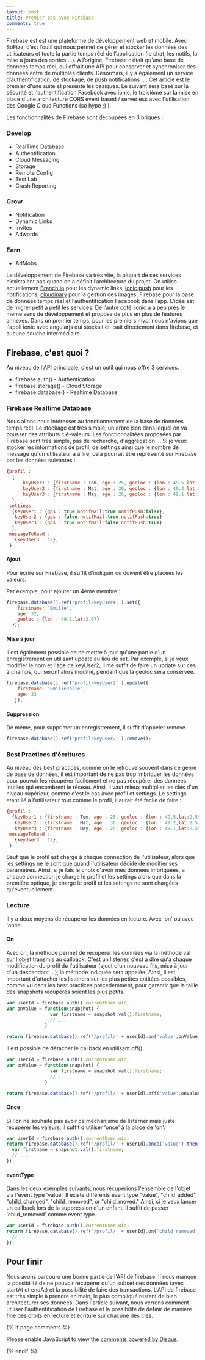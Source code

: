 ```yaml
---
layout: post
title: Premier pas avec Firebase
comments: true
---
```


Firebase est est une plateforme de développement web et mobile. Avec SoFizz, c’est l’outil qui nous permet de gérer et stocker les données des utilisateurs et toute la partie temps réel de l’application (le chat, les notifs, la mise à jours des sorties ...). A l’origine, Firebase n’était qu’une base de données temps réel, qui offrait une API pour conserver et synchroniser des données entre de multiples clients. Désormais, il y a également un service d’authentification, de stockage, de push notifications ….
Cet article est le premier d'une suite et présente les basiques. Le suivant sera basé sur la sécurité et l'authentification Facebook avec ionic, le troisième sur la mise en place d'une architecture CQRS event based / serverless avec l'utilisation des Google Cloud Functions (so hype ;) ).

Les fonctionnalités de Firebase sont découpées en 3 briques : 
### Develop
* RealTime Database
* Authentification
* Cloud Messaging
* Storage 
* Remote Config
* Test Lab 
* Crash Reporting

### Grow
* Notification
* Dynamic Links
* Invites
* Adwords

### Earn
* AdMobs

Le développement de Firebase va très vite, la plupart de ses services n’existaient pas quand on a définit l’architecture du projet. On utilise actuellement  [Branch.io](http://branch.io) pour les dynamic links, [ionic push](https://docs.ionic.io/services/push/) pour les notifications, [cloudinary](http://www.cloudinary.com) pour la gestion des images, Firebase pour la base de données temps réel et l’authentification Facebook dans l’app. L’idée est de migrer petit à petit les services. De l’autre coté, ionic a a peu près le meme sens de développement et propose de plus en plus de features annexes.
Dans un premier temps, pour les premiers mvp, nous n'avions que l'appli ionic avec angularjs qui stockait et lisait directement dans firebase, et aucune couche intermédiaire.
## Firebase, c'est quoi ?

Au niveau de l'API principale, c'est un outil qui nous offre 3 services.
* firebase.auth() - Authentication
* firebase.storage() - Cloud Storage
* firebase.database() - Realtime Database

### Firebase Realtime Database
Nous allons nous intéresser au fonctionnement de la base de données temps réel. Le stockage est très simple, un arbre json dans lequel on va pousser des attributs clé-valeurs. Les fonctionnalitées proposées par Firebase sont très simple, pas de recherche, d'aggrégation ...
Si je veux stocker les informations de profil, de settings ainsi que le nombre de message qu'un utilisateur a à lire, cela pourrait être représenté sur Firebase par les données suivantes :

```javascript
{profil :
  {
      keyUser1 : {firstname : Tom, age : 25, geoloc : {lon : 49.5,lat:2.55}},
      keyUser2 : {firstname : Mat, age : 30, geoloc : {lon : 49.2,lat:2.57}},
      keyUser3 : {firstname : May, age : 26, geoloc : {lon : 49.1,lat:2.59}}
  },
 settings :
  {keyUser1 : {gps : true,notifMail:true,notifPush:false},
   keyUser2 : {gps : false,notifMail:true,notifPush:true}
   keyUser3 : {gps : true,notifMail:false,notifPush:true}
  },
 messageToRead :
   {keyUser3 : 12},
 }
 ```

#### Ajout

Pour écrire sur Firebase, il suffit d'indiquer où doivent être placées les valeurs.

Par exemple, pour ajouter un 4ème membre :
```javascript
firebase.database().ref('profil/keyUser4' ).set({
    firstname: 'Emilie',
    age: 32,
    geoloc : {lon : 49.1,lat:3,07}
  });
```

#### Mise à jour
Il est également possible de ne mettre à jour qu'une partie d'un enregistrement en utilisant update au lieu de set.
Par exemple, si je veux modifier le nom et l'age de keyUser2, il me suffit de faire un update sur ces 2 champs, qui seront alors modifié, pendant que la geoloc sera conservée.
```javascript
firebase.database().ref('profil/keyUser2' ).update({
    firstname: 'EmilieJolie',
    age: 33
   });
```

#### Suppression

De même, pour supprimer un enregistrement, il suffit d'appeler remove.
```javascript
firebase.database().ref('profil/keyUser2' ).remove();
```

### Best Practices d'écritures

Au niveau des best practices, comme on le retrouve souvent dans ce genre de base de données, il est important de ne pas trop imbriquer les données pour pouvoir les récupérer facilement et ne pas récupérer des données inutiles qui encombrent le réseau.
Ainsi, il vaut mieux multiplier les clés d'un niveau supérieur, comme c'est le cas avec profil et settings. Le settings etant lié à l'utilisateur tout comme le profil, il aurait été facile de faire :
```javascript
{profil :
  {keyUser1 : {firstname : Tom, age : 25, geoloc : {lon : 49.5,lat:2.55},settings : {gps : true,notifMail:true,notifPush:false}},
   keyUser2 : {firstname : Mat, age : 30, geoloc : {lon : 49.2,lat:2.57},settings : {gps : true,notifMail:true,notifPush:true}},
   keyUser3 : {firstname : May, age : 26, geoloc : {lon : 49.1,lat:2.59},settings : {gps : true,notifMail:false,notifPush:true}}},
 messageToRead :
   {keyUser3 : 12},
 }
 ```

Sauf que le profil est chargé à chaque connection de l'utilisateur, alors que les settings ne le sont que quand l'utilisateur décide de modifier ses paramètres.
Ainsi, si je fais le choix d'avoir mes données imbriquées, a chaque connection je charge le profil et les settings alors que dans la première optique, je charge le profil et les settings ne sont chargées qu'éventuellement.

### Lecture

Il y a deux moyens de récupérer les données en lecture. Avec 'on' ou avec 'once'.

#### On
Avec on, la méthode permet de récupérer les données
via la méthode val sur l'objet transmis au callback. C'est un listener, c'est à dire qu'à chaque modification du profil de l'utilisateur (ajout d'un nouveau fils, mise à jour d'un descendant ...), la méthode indiquée sera appelée.
Ainsi, il est important d'attacher les listeners sur les plus petites entitées possibles, comme vu dans les best practices précedemment, pour garantir que la taille des snapshots récupérés soient les plus petits.

```javascript
var userId = firebase.auth().currentUser.uid;
var onValue = function(snapshot) {
                var firstname = snapshot.val().firstname;
                // ...
              }

return firebase.database().ref('/profil/' + userId).on('value',onValue);
```

Il est possible de détacher le callback en utilisant off().
```javascript
var userId = firebase.auth().currentUser.uid;
var onValue = function(snapshot) {
                var firstname = snapshot.val().firstname;
                // ...
              }

return firebase.database().ref('/profil/' + userId).off('value',onValue);
```

#### Once
Si l'on ne souhaite pas avoir ce méchanisme de listerner mais juste récupérer les valeurs, il suffit d'utiliser 'once' à la place de 'on'.

```javascript
var userId = firebase.auth().currentUser.uid;
return firebase.database().ref('/profil/' + userId).once('value').then(function(snapshot) {
  var firstname = snapshot.val().firstname;
  // ...
});
```

#### eventType

Dans les deux exemples suivants, nous récupérions l'ensemble de l'objet via l'event type 'value'. Il existe différents event type
 "value", "child_added", "child_changed", "child_removed", or "child_moved." Ainsi, si je veux lancer un callback lors de la suppression d'un enfant, il suffit de passer 'child_removed' comme event type.

  ```javascript
  var userId = firebase.auth().currentUser.uid;
  return firebase.database().ref('/profil/' + userId).on('child_removed').then(function(snapshot) {
    // ...
  });
  ```




## Pour finir

Nous avons parcouru une bonne partie de l'API de firebase. Il nous manque la possibilité de ne pouvoir récupérer qu'un subset des données (avec startAt et endAt) et la possibilité de faire des transactions. L'API de firebase est très simple à prendre en main, le plus compliqué restant de bien architecturer ses données.
Dans l'article suivant, nous verrons comment utiliser l'authentification de Firebase et la possibilité de définir de manière fine des droits en lecture et écriture sur chacune des clés.

{% if page.comments %}
<div id="disqus_thread"></div>
<script>

var disqus_config = function () {
this.page.url = {{ page.url }};  // Replace PAGE_URL with your page's canonical URL variable
this.page.identifier = '{{ site.disqus_shortname }}'; // Replace PAGE_IDENTIFIER with your page's unique identifier variable
};

(function() { // DON'T EDIT BELOW THIS LINE
var d = document, s = d.createElement('script');
s.src = 'https://exploratorycoding.disqus.com/embed.js';
s.setAttribute('data-timestamp', +new Date());
(d.head || d.body).appendChild(s);
})();
</script>
<noscript>Please enable JavaScript to view the <a href="https://disqus.com/?ref_noscript">comments powered by Disqus.</a></noscript>

{% endif %}
